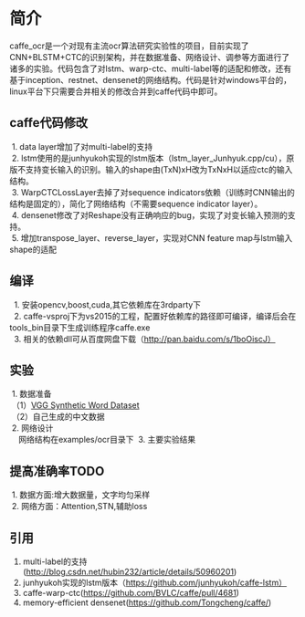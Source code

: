 # 简介
caffe_ocr是一个对现有主流ocr算法研究实验性的项目，目前实现了CNN+BLSTM+CTC的识别架构，并在数据准备、网络设计、调参等方面进行了诸多的实验。代码包含了对lstm、warp-ctc、multi-label等的适配和修改，还有基于inception、restnet、densenet的网络结构。代码是针对windows平台的，linux平台下只需要合并相关的修改合并到caffe代码中即可。
## caffe代码修改
  1. data layer增加了对multi-label的支持<br>
  2. lstm使用的是junhyukoh实现的lstm版本（lstm_layer_Junhyuk.cpp/cu），原版不支持变长输入的识别。输入的shape由(TxN)xH改为TxNxH以适应ctc的输入结构。<br>
  3. WarpCTCLossLayer去掉了对sequence indicators依赖（训练时CNN输出的结构是固定的），简化了网络结构（不需要sequence indicator layer）。<br>
  4. densenet修改了对Reshape没有正确响应的bug，实现了对变长输入预测的支持。<br>
  5. 增加transpose_layer、reverse_layer，实现对CNN feature map与lstm输入shape的适配<br>
## 编译
   1. 安装opencv,boost,cuda,其它依赖库在3rdparty下<br>
   2. caffe-vsproj下为vs2015的工程，配置好依赖库的路径即可编译，编译后会在tools_bin目录下生成训练程序caffe.exe<br>
   3. 相关的依赖dll可从百度网盘下载（http://pan.baidu.com/s/1boOiscJ）<br>
## 实验
  1. 数据准备<br>
  （1）[VGG Synthetic Word Dataset](http://www.robots.ox.ac.uk/~vgg/data/text/)<br>
  （2）自己生成的中文数据<br>
  2. 网络设计<br>
     网络结构在examples/ocr目录下
  3. 主要实验结果<br>
  
## 提高准确率TODO
  1. 数据方面:增大数据量，文字均匀采样<br>
  2. 网络方面：Attention,STN,辅助loss<br>
## 引用
  1. multi-label的支持(http://blog.csdn.net/hubin232/article/details/50960201)<br>
  2. junhyukoh实现的lstm版本（https://github.com/junhyukoh/caffe-lstm）<br>
  3. caffe-warp-ctc(https://github.com/BVLC/caffe/pull/4681)<br>
  4. memory-efficient densenet(https://github.com/Tongcheng/caffe/)<br>
